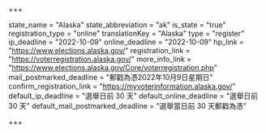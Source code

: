 +++

state_name = "Alaska"
state_abbreviation = "ak"
is_state = "true"
registration_type = "online"
translationKey = "Alaska"
type = "register"
ip_deadline = "2022-10-09"
online_deadline = "2022-10-09"
hp_link = "https://www.elections.alaska.gov/"
registration_link = "https://voterregistration.alaska.gov/"
more_info_link = "https://www.elections.alaska.gov/Core/voterregistration.php"
mail_postmarked_deadline = "郵戳為憑2022年10月9日星期日"
confirm_registration_link = "https://myvoterinformation.alaska.gov/"
default_ip_deadline = "選舉日前 30 天"
default_online_deadline = "選舉日前 30 天"
default_mail_postmarked_deadline = "選舉當日前 30 天郵戳為憑"

+++